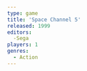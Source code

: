 ```yaml
---
type: game
title: 'Space Channel 5'
released: 1999
editors: 
  -Sega
players: 1
genres:
  - Action
---
```

